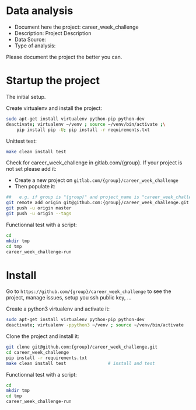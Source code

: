 # Data analysis
- Document here the project: career_week_challenge
- Description: Project Description
- Data Source:
- Type of analysis:

Please document the project the better you can.

# Startup the project

The initial setup.

Create virtualenv and install the project:
```bash
sudo apt-get install virtualenv python-pip python-dev
deactivate; virtualenv ~/venv ; source ~/venv/bin/activate ;\
    pip install pip -U; pip install -r requirements.txt
```

Unittest test:
```bash
make clean install test
```

Check for career_week_challenge in gitlab.com/{group}.
If your project is not set please add it:

- Create a new project on `gitlab.com/{group}/career_week_challenge`
- Then populate it:

```bash
##   e.g. if group is "{group}" and project_name is "career_week_challenge"
git remote add origin git@github.com:{group}/career_week_challenge.git
git push -u origin master
git push -u origin --tags
```

Functionnal test with a script:

```bash
cd
mkdir tmp
cd tmp
career_week_challenge-run
```

# Install

Go to `https://github.com/{group}/career_week_challenge` to see the project, manage issues,
setup you ssh public key, ...

Create a python3 virtualenv and activate it:

```bash
sudo apt-get install virtualenv python-pip python-dev
deactivate; virtualenv -ppython3 ~/venv ; source ~/venv/bin/activate
```

Clone the project and install it:

```bash
git clone git@github.com:{group}/career_week_challenge.git
cd career_week_challenge
pip install -r requirements.txt
make clean install test                # install and test
```
Functionnal test with a script:

```bash
cd
mkdir tmp
cd tmp
career_week_challenge-run
```
